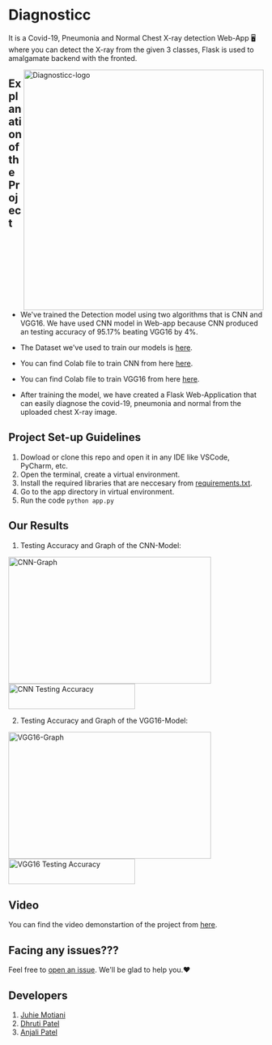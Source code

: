 # Diagnosticc
It is a Covid-19, Pneumonia and Normal Chest X-ray detection Web-App 🖥 where you can detect the X-ray from the given 3 classes, Flask is used to amalgamate backend with the fronted.

<img align=right width="474" alt="Diagnosticc-logo" src="https://user-images.githubusercontent.com/58872872/141322453-7de3c753-944c-47aa-a451-73058aa8117b.png"/>

## Explanation of the Project
- We've trained the Detection model using two algorithms that is CNN and VGG16. We have used CNN model in Web-app because CNN produced an testing accuracy of 95.17% beating VGG16 by 4%.

- The Dataset we've used to train our models is [here](https://drive.google.com/drive/folders/1hQ5ihPKGIdbe8qNwKIwtmlj1yytZiiNE?usp=sharing).

- You can find Colab file to train CNN from here [here](https://github.com/JuhieMotiani/Diagnosticc/blob/main/CNN_Model.ipynb).

- You can find Colab file to train VGG16 from here [here](https://github.com/JuhieMotiani/Diagnosticc/blob/main/VGG16_Model.ipynb).

- After training the model, we have created a Flask Web-Application that can easily diagnose the covid-19, pneumonia and normal from the uploaded chest X-ray image.

## Project Set-up Guidelines
1. Dowload or clone this repo and open it in any IDE like VSCode, PyCharm, etc.
2. Open the terminal, create a virtual environment. 
3. Install the required libraries that are neccesary from [requirements.txt](#).
4. Go to the app directory in virtual environment.
5. Run the code ``python app.py``

## Our Results

1) Testing Accuracy and Graph of the CNN-Model:

<img width="400" height="250" alt="CNN-Graph" src="https://user-images.githubusercontent.com/58872872/141325655-97cf5943-b600-47b6-abba-2cee9db9a8b0.png"/>

<img width="250" height="50" alt="CNN Testing Accuracy" src="https://user-images.githubusercontent.com/58872872/141325943-7f7e3c16-bf3d-4f86-a7ae-001fd441bc5d.png"/>

2) Testing Accuracy and Graph of the VGG16-Model:

<img width="400" height="250" alt="VGG16-Graph" src="https://user-images.githubusercontent.com/58872872/141326221-33b5ce79-e368-4e97-b14f-af1eb854945d.png"/>

<img width="250" height="50" alt="VGG16 Testing Accuracy" src="https://user-images.githubusercontent.com/58872872/141326805-a522ec05-7177-49ce-81ac-e16647b8bb27.png"/>

## Video
You can find the video demonstartion of the project from [here](https://github.com/JuhieMotiani/Diagnosticc/blob/main/Implementation%20Video.mp4).

## Facing any issues???
Feel free to [open an issue](https://github.com/juhiemotiani/Diagnosticc/issues/new?assignees=&labels=Query&title=Query). We'll be glad to help you.❤️

## Developers
1. [Juhie Motiani](https://github.com/JuhieMotiani)
2. [Dhruti Patel](https://github.com/iamdhrutipatel)
3. [Anjali Patel](https://github.com/anjali-patel21)
